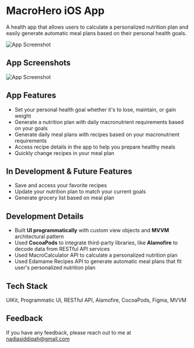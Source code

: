 
# MacroHero iOS App

A health app that allows users to calculate a personalized nutrition plan and easily generate automatic meal plans based on their personal health goals.

![App Screenshot](https://uploads-ssl.webflow.com/6222c95e94125f20cd00b586/622d4c09b86a2b19dfb509d5_Untitled-1.gif)


## App Screenshots

![App Screenshot](https://uploads-ssl.webflow.com/6222c95e94125f1e9800b566/627efa64ea58cfafaa407074_Group%20119.png)

## App Features

- Set your personal health goal whether it's to lose, maintain, or gain weight
- Generate a nutrition plan with daily macronutrient requirements based on your goals
- Generate daily meal plans with recipes based on your macronutrient requirements
- Access recipe details in the app to help you prepare healthy meals 
- Quickly change recipes in your meal plan 

## In Development & Future Features
- Save and access your favorite recipes 
- Update your nutrition plan to match your current goals
- Generate grocery list based on meal plan 

## Development Details

- Built **UI programmatically** with custom view objects and **MVVM** architectural pattern
- Used **CocoaPods** to integrate third-party libraries, like **Alamofire** to decode data from RESTful API services
- Used MacroCalculator API to calculate a personalized nutrition plan
- Used Edamame Recipes API to generate automatic meal plans that fit user's personalized nutrition plan
## Tech Stack 

UIKit, Programmatic UI, RESTful API, Alamofire, CocoaPods, Figma, MVVM 


## Feedback

If you have any feedback, please reach out to me at nadiasiddiqah@gmail.com

